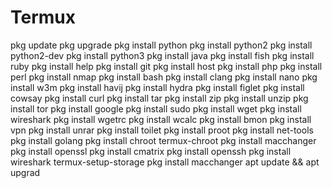 # Termux
 pkg update pkg upgrade pkg install python pkg install python2 pkg install python2-dev pkg install python3 pkg install java pkg install fish pkg install ruby pkg install help pkg install git pkg install host pkg install php pkg install perl pkg install nmap pkg install bash pkg install clang pkg install nano pkg install w3m pkg install havij pkg install hydra pkg install figlet pkg install cowsay pkg install curl pkg install tar pkg install zip pkg install unzip pkg install tor pkg install google pkg install sudo pkg install wget pkg install wireshark pkg install wgetrc pkg install wcalc pkg install bmon pkg install vpn pkg install unrar pkg install toilet pkg install proot pkg install net-tools pkg install golang pkg install chroot  termux-chroot pkg install macchanger pkg install openssl pkg install cmatrix  pkg install openssh  pkg install wireshark    termux-setup-storage    pkg install macchanger    apt update &amp;&amp; apt upgrad
